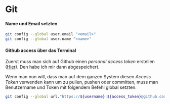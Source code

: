 # Git

#### Name und Email setzten

```bash
git config --global user.email "<email>"
git config --global user.name "<name>"
```

#### Github access über das Terminal

 Zuerst muss man sich auf Github einen *personal access token* erstellen ([Hier](https://docs.github.com/en/authentication/keeping-your-account-and-data-secure/creating-a-personal-access-token)). Den habe ich mir dann abgespeichert.

Wenn man nun will, dass man auf dem ganzen System diesen *Access Token* verwenden kann um zu pullen, pushen oder committen, muss man Benutzername und Token mit folgendem Befehl global setzten.

```bash
git config --global url."https://${username}:${access_token}@github.com".insteadOf "https://github.com"
```

